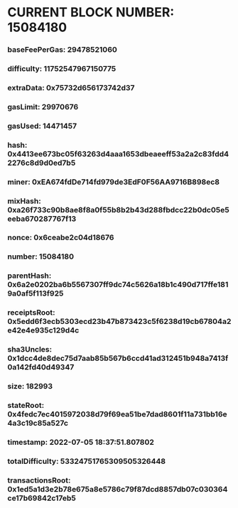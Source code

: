 # CURRENT BLOCK NUMBER: 15084180

### baseFeePerGas: 29478521060
### difficulty: 11752547967150775
### extraData: 0x75732d656173742d37
### gasLimit: 29970676
### gasUsed: 14471457
### hash: 0x4413ee673bc05f63263d4aaa1653dbeaeeff53a2a2c83fdd42276c8d9d0ed7b5
### miner: 0xEA674fdDe714fd979de3EdF0F56AA9716B898ec8
### mixHash: 0xa26f733c90b8ae8f8a0f55b8b2b43d288fbdcc22b0dc05e5eeba670287767f13
### nonce: 0x6ceabe2c04d18676
### number: 15084180
### parentHash: 0x6a2e0202ba6b5567307ff9dc74c5626a18b1c490d717ffe1819a0af5f113f925
### receiptsRoot: 0x5edd6f3ecb5303ecd23b47b873423c5f6238d19cb67804a2e42e4e935c129d4c
### sha3Uncles: 0x1dcc4de8dec75d7aab85b567b6ccd41ad312451b948a7413f0a142fd40d49347
### size: 182993
### stateRoot: 0x4fedc7ec4015972038d79f69ea51be7dad8601f11a731bb16e4a3c19c85a527c
### timestamp: 2022-07-05 18:37:51.807802
### totalDifficulty: 53324751765309505326448
### transactionsRoot: 0x1ed5a1d3e2b78e675a8e5786c79f87dcd8857db07c030364ce17b69842c17eb5
